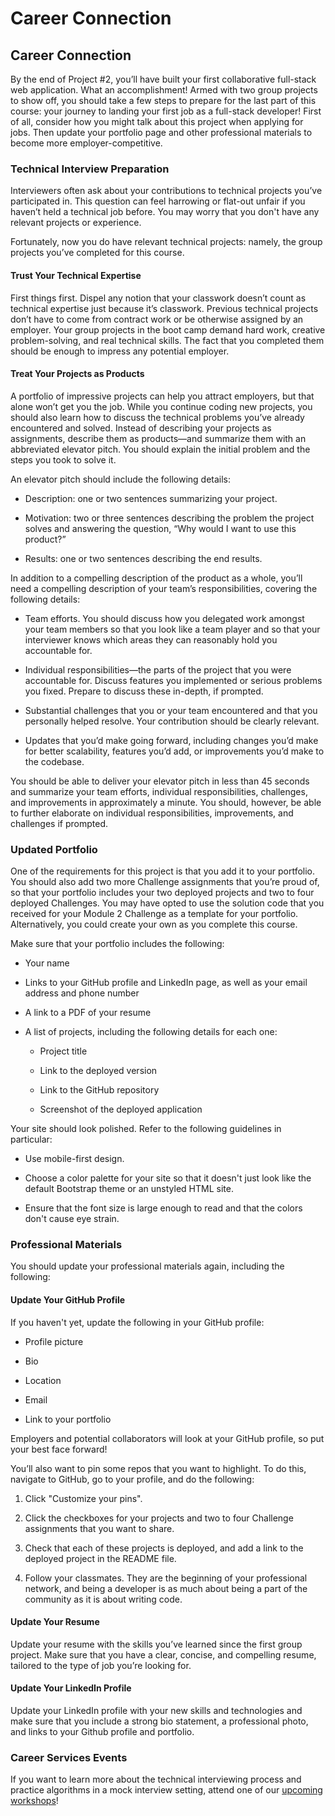 # Career Connection

## Career Connection

By the end of Project #2, you’ll have built your first collaborative full-stack web application. What an accomplishment! Armed with two group projects to show off, you should take a few steps to prepare for the last part of this course: your journey to landing your first job as a full-stack developer! First of all, consider how you might talk about this project when applying for jobs. Then update your portfolio page and other professional materials to become more employer-competitive.

### Technical Interview Preparation

Interviewers often ask about your contributions to technical projects you’ve participated in. This question can feel harrowing or flat-out unfair if you haven’t held a technical job before. You may worry that you don't have any relevant projects or experience.

Fortunately, now you do have relevant technical projects: namely, the group projects you’ve completed for this course.

#### Trust Your Technical Expertise

First things first. Dispel any notion that your classwork doesn’t count as technical expertise just because it’s classwork. Previous technical projects don’t have to come from contract work or be otherwise assigned by an employer. Your group projects in the boot camp demand hard work, creative problem-solving, and real technical skills. The fact that you completed them should be enough to impress any potential employer.

#### Treat Your Projects as Products

A portfolio of impressive projects can help you attract employers, but that alone won’t get you the job. While you continue coding new projects, you should also learn how to discuss the technical problems you’ve already encountered and solved. Instead of describing your projects as assignments, describe them as products&mdash;and summarize them with an abbreviated elevator pitch. You should explain the initial problem and the steps you took to solve it. 

An elevator pitch should include the following details:

* Description: one or two sentences summarizing your project.

* Motivation: two or three sentences describing the problem the project solves and answering the question, “Why would I want to use this product?”

* Results: one or two sentences describing the end results.

In addition to a compelling description of the product as a whole, you’ll need a compelling description of your team’s responsibilities, covering the following details:

* Team efforts. You should discuss how you delegated work amongst your team members so that you look like a team player and so that your interviewer knows which areas they can reasonably hold you accountable for.

* Individual responsibilities&mdash;the parts of the project that you were accountable for. Discuss features you implemented or serious problems you fixed. Prepare to discuss these in-depth, if prompted.

* Substantial challenges that you or your team encountered and that you personally helped resolve. Your contribution should be clearly relevant.

* Updates that you’d make going forward, including changes you’d make for better scalability, features you’d add, or improvements you’d make to the codebase.

You should be able to deliver your elevator pitch in less than 45 seconds and summarize your team efforts, individual responsibilities, challenges, and improvements in approximately a minute. You should, however, be able to further elaborate on individual responsibilities, improvements, and challenges if prompted.


### Updated Portfolio

One of the requirements for this project is that you add it to your portfolio. You should also add two more Challenge assignments that you’re proud of, so that your portfolio includes your two deployed projects and two to four deployed Challenges. You may have opted to use the solution code that you received for your Module 2 Challenge as a template for your portfolio. Alternatively, you could create your own as you complete this course.

Make sure that your portfolio includes the following:

* Your name

* Links to your GitHub profile and LinkedIn page, as well as your email address and phone number

* A link to a PDF of your resume

* A list of projects, including the following details for each one:

	* Project title

	* Link to the deployed version

	* Link to the GitHub repository

	* Screenshot of the deployed application

Your site should look polished. Refer to the following guidelines in particular:

* Use mobile-first design.

* Choose a color palette for your site so that it doesn't just look like the default Bootstrap theme or an unstyled HTML site.

* Ensure that the font size is large enough to read and that the colors don't cause eye strain.


### Professional Materials

You should update your professional materials again, including the following:


#### Update Your GitHub Profile

If you haven't yet, update the following in your GitHub profile:

* Profile picture

* Bio

* Location

* Email

* Link to your portfolio

Employers and potential collaborators will look at your GitHub profile, so put your best face forward!

You’ll also want to pin some repos that you want to highlight. To do this, navigate to GitHub, go to your profile, and do the following:

1. Click "Customize your pins".

2. Click the checkboxes for your projects and two to four Challenge assignments that you want to share.

3. Check that each of these projects is deployed, and add a link to the deployed project in the README file.

4. Follow your classmates. They are the beginning of your professional network, and being a developer is as much about being a part of the community as it is about writing code.

#### Update Your Resume

Update your resume with the skills you’ve learned since the first group project. Make sure that you have a clear, concise, and compelling resume, tailored to the type of job you’re looking for.

#### Update Your LinkedIn Profile

Update your LinkedIn profile with your new skills and technologies and make sure that you include a strong bio statement, a professional photo, and links to your Github profile and portfolio.

### Career Services Events

If you want to learn more about the technical interviewing process and practice algorithms in a mock interview setting, attend one of our [upcoming workshops](https://careernetwork.2u.com/?utm_medium=Academics&utm_source=boot_camp)!
